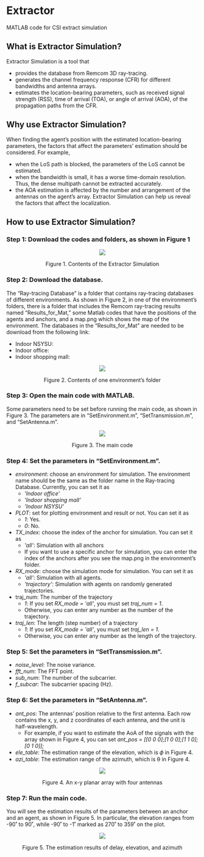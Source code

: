 # Extractor
MATLAB code for CSI extract simulation


## What is Extractor Simulation?
Extractor Simulation is a tool that 
* provides the database from Remcom 3D ray-tracing.
* generates the channel frequency response (CFR) for different bandwidths and antenna arrays.
* estimates the location-bearing parameters, such as received signal strength (RSS), time of arrival (TOA), or angle of arrival (AOA), of the propagation paths from the CFR.


## Why use Extractor Simulation?
When finding the agent’s position with the estimated location-bearing parameters, the factors that affect the parameters’ estimation should be considered. For example, 
* when the LoS path is blocked, the parameters of the LoS cannot be estimated.
* when the bandwidth is small, it has a worse time-domain resolution. Thus, the dense multipath cannot be extracted accurately.
* the AOA estimation is affected by the number and arrangement of the antennas on the agent’s array.
Extractor Simulation can help us reveal the factors that affect the localization.


## How to use Extractor Simulation?

### Step 1: Download the codes and folders, as shown in Figure 1
<p align="center">
  <img src="https://github.com/CoLoSNet/Extractor/assets/155145488/6e67b2d4-53bd-4ca8-ae1d-e1549b06dd75"/>
</p>
<p align="center">
  Figure 1. Contents of the Extractor Simulation
</p>

### Step 2: Download the database. 
The “Ray-tracing Database” is a folder that contains ray-tracing databases of different environments. As shown in Figure 2, in one of the environment’s folders, there is a folder that includes the Remcom ray-tracing results named “Results_for_Mat,” some Matlab codes that have the positions of the agents and anchors, and a map.png which shows the map of the environment. The databases in the “Results_for_Mat” are needed to be download from the following link:
*	Indoor NSYSU: 
*	Indoor office: 
*	Indoor shopping mall:
<p align="center">
  <img src="https://github.com/CoLoSNet/Extractor/assets/155145488/07ca2ae9-9c81-4512-aef1-55d2b82bace1"/>
</p>
<p align="center">
  Figure 2. Contents of one environment’s folder
</p>

### Step 3: Open the main code with MATLAB.
Some parameters need to be set before running the main code, as shown in Figure 3. The parameters are in “SetEnvironment.m”, “SetTransmission.m”, and “SetAntenna.m”. 
<p align="center">
  <img src="https://github.com/CoLoSNet/Extractor/assets/155145488/98528702-4cd7-475a-9fae-83ef95ab6cd3"/>
</p>
<p align="center">
  Figure 3. The main code
</p>

### Step 4: Set the parameters in “SetEnvironment.m”.
* _environment_: choose an environment for simulation. The environment name should be the same as the folder name in the Ray-tracing Database. Currently, you can set it as
  * _'Indoor office'_
  * _'Indoor shopping mall'_
  * _'Indoor NSYSU'_
* _PLOT_: set for plotting environment and result or not. You can set it as
  * _1_: Yes.
  * _0_: No.
* _TX_index_: choose the index of the anchor for simulation. You can set it as
  * _'all'_: Simulation with all anchors
  * If you want to use a specific anchor for simulation, you can enter the index of the anchors after you see the map.png in the environment’s folder.
* _RX_mode_: choose the simulation mode for simulation. You can set it as
  * _'all'_: Simulation with all agents.
  * _'trajectory'_: Simulation with agents on randomly generated trajectories.
* traj_num: The number of the trajectory
  * _1_: If you set _RX_mode = 'all'_, you must set _traj_num = 1_.
  * Otherwise, you can enter any number as the number of the trajectory.
* _traj_len_: The length (step number) of a trajectory
  * _1_: If you set _RX_mode = 'all'_, you must set _traj_len = 1_.
  * Otherwise,  you can enter any number as the length of the trajectory.

### Step 5: Set the parameters in “SetTransmission.m”.
* _noise_level_: The noise variance.
* _fft_num_: The FFT point.
* _sub_num_: The number of the subcarrier.
* _f_subcar_: The subcarrier spacing (Hz).

### Step 6: Set the parameters in “SetAntenna.m”.
* _ant_pos_: The antennas’ position relative to the first antenna. Each row contains the x, y, and z coordinates of each antenna, and the unit is half-wavelength.
  * For example, if you want to estimate the AoA of the signals with the array shown in Figure 4, you can set _ant_pos = [[0 0 0];[1 0 0];[1 1 0];[0 1 0]];_
* _ele_table_: The estimation range of the elevation, which is 𝜙 in Figure 4.
* _azi_table_: The estimation range of the azimuth, which is θ in Figure 4.
<p align="center">
  <img src="https://github.com/CoLoSNet/Extractor/assets/155145488/d0da6a35-fa5b-4090-b3c3-281b5c4619d1"/>
</p>
<p align="center">
  Figure 4. An x-y planar array with four antennas
</p>

### Step 7: Run the main code. 
You will see the estimation results of the parameters between an anchor and an agent, as shown in Figure 5. In particular, the elevation ranges from -90˚ to 90˚, while -90˚ to -1˚ marked as 270˚ to 359˚ on the plot.
<p align="center">
  <img src="https://github.com/CoLoSNet/Extractor/assets/155145488/36d6f2b8-9d49-4632-9c75-ee842da4faf6"/>
</p>
<p align="center">
  Figure 5. The estimation results of delay, elevation, and azimuth
</p>


